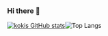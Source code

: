 ### Hi there 👋

<!--
**kokimoriguchi/kokimoriguchi** is a ✨ _special_ ✨ repository because its `README.md` (this file) appears on your GitHub profile.

Here are some ideas to get you started:

- 🔭 I’m currently working on ...
- 🌱 I’m currently learning ...
- 👯 I’m looking to collaborate on ...
- 🤔 I’m looking for help with ...
- 💬 Ask me about ...
- 📫 How to reach me: ...
- 😄 Pronouns: ...
- ⚡ Fun fact: ...
-->
[![kokis GitHub stats](https://github-readme-stats.vercel.app/api?username=kokimoriguchi&theme=graywhite&show_icons=true)](https://github.com/kokimoriguchi/github-readme-stats)![Top Langs](https://github-readme-stats.vercel.app/api/top-langs/?username=kokimoriguchi&size_weight=0.5&count_weight=0.5)
